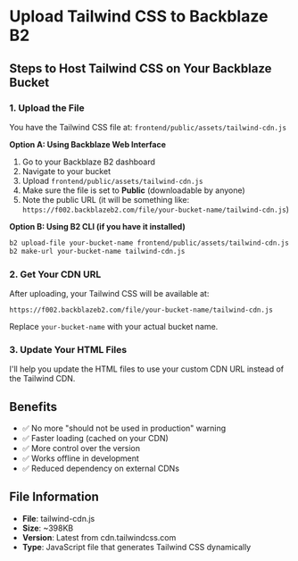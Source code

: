 # Upload Tailwind CSS to Backblaze B2

## Steps to Host Tailwind CSS on Your Backblaze Bucket

### 1. Upload the File
You have the Tailwind CSS file at: `frontend/public/assets/tailwind-cdn.js`

**Option A: Using Backblaze Web Interface**
1. Go to your Backblaze B2 dashboard
2. Navigate to your bucket
3. Upload `frontend/public/assets/tailwind-cdn.js`
4. Make sure the file is set to **Public** (downloadable by anyone)
5. Note the public URL (it will be something like: `https://f002.backblazeb2.com/file/your-bucket-name/tailwind-cdn.js`)

**Option B: Using B2 CLI (if you have it installed)**
```bash
b2 upload-file your-bucket-name frontend/public/assets/tailwind-cdn.js tailwind-cdn.js
b2 make-url your-bucket-name tailwind-cdn.js
```

### 2. Get Your CDN URL
After uploading, your Tailwind CSS will be available at:
```
https://f002.backblazeb2.com/file/your-bucket-name/tailwind-cdn.js
```
Replace `your-bucket-name` with your actual bucket name.

### 3. Update Your HTML Files
I'll help you update the HTML files to use your custom CDN URL instead of the Tailwind CDN.

## Benefits
- ✅ No more "should not be used in production" warning
- ✅ Faster loading (cached on your CDN)
- ✅ More control over the version
- ✅ Works offline in development
- ✅ Reduced dependency on external CDNs

## File Information
- **File**: tailwind-cdn.js
- **Size**: ~398KB
- **Version**: Latest from cdn.tailwindcss.com
- **Type**: JavaScript file that generates Tailwind CSS dynamically